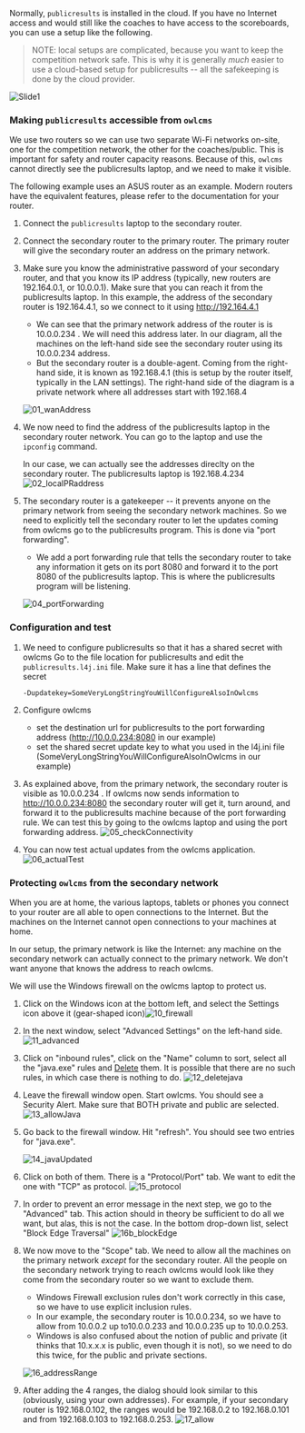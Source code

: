 Normally, `publicresults` is installed in the cloud.  If you have no Internet access and would still like the coaches to have access to the scoreboards, you can use a setup like the following.

> NOTE: local setups are complicated, because you want to keep the competition network safe.
> This is why it is generally *much* easier to use a cloud-based setup for publicresults -- all the safekeeping is done by the cloud provider.

![Slide1](img/PublicResults/LocalPublicResults/Slide1.SVG)

### Making `publicresults` accessible from `owlcms`

We use two routers so we can use two separate Wi-Fi networks on-site, one for the competition network, the other for the coaches/public.  This is important for safety and router capacity reasons. Because of this, `owlcms` cannot directly see the publicresults laptop, and we need to make it visible.

The following example uses an ASUS router as an example.  Modern routers have the equivalent features, please refer to the documentation for your router.

1. Connect the `publicresults` laptop to the secondary router.

2. Connect the secondary router to the primary router.  The primary router will give the secondary router an address on the primary network.

3. Make sure you know the administrative password of your secondary router, and that you know its IP address (typically, new routers are 192.164.0.1, or 10.0.0.1).  Make sure that you can reach it from the publicresults laptop.  In this example, the address of the secondary router is 192.164.4.1, so we connect to it using http://192.164.4.1

   - We can see that the primary network address of the router is is 10.0.0.234 .  We will need this address later.  In our diagram, all the machines on the left-hand side see the secondary router using its 10.0.0.234 address.
   - But the secondary router is a double-agent.  Coming from the right-hand side, it is known as 192.168.4.1 (this is setup by the router itself, typically in the LAN settings).  The right-hand side of the diagram is a private network where all addresses start with 192.168.4

   ![01_wanAddress](img/PublicResults/LocalPublicResults/01_wanAddress.png)

4. We now need to find the address of the publicresults laptop in the secondary router network.
   You can go to the laptop and use the `ipconfig` command.  

   In our case, we can actually see the addresses direclty on the secondary router. The publicresults laptop is 192.168.4.234  ![02_localPRaddress](img/PublicResults/LocalPublicResults/02_localPRaddress.png)

5. The secondary router is a gatekeeper -- it prevents anyone on the primary network from seeing the secondary network machines.
   So we need to explicitly tell the secondary router to let the updates coming from owlcms go to the publicresults program.  This is done via "port forwarding".

   - We add a port forwarding rule that tells the secondary router to take any information it gets on its port 8080 and forward it to the port 8080 of the publicresults laptop.  This is where the publicresults program will be listening.    

   ![04_portForwarding](img/PublicResults/LocalPublicResults/04_portForwarding.png)

### Configuration and test

1. We need to configure publicresults so that it has a shared secret with owlcms
   Go to the file location for publicresults and edit the `publicresults.l4j.ini` file.
   Make sure it has a line that defines the secret

   ```
   -Dupdatekey=SomeVeryLongStringYouWillConfigureAlsoInOwlcms
   ```

2. Configure owlcms

   - set the destination url for publicresults to the port forwarding address (http://10.0.0.234:8080 in our example)
   - set the shared secret update key to what you used in the l4j.ini file (SomeVeryLongStringYouWillConfigureAlsoInOwlcms in our example)

3. As explained above, from the primary network, the secondary router is visible as 10.0.0.234 .  If owlcms now sends information to http://10.0.0.234:8080 the secondary router will get it, turn around, and forward it to the publicresults machine because of the port forwarding rule.
   We can test this by going to the owlcms laptop and using the port forwarding address.
   ![05_checkConnectivity](img/PublicResults/LocalPublicResults/05_checkConnectivity.png)

4. You can now test actual updates from the owlcms application.
   ![06_actualTest](img/PublicResults/LocalPublicResults/06_actualTest.png)

### Protecting `owlcms` from the secondary network

When you are at home, the various laptops, tablets or phones you connect to your router are all able to open connections to the Internet.  But the machines on the Internet cannot open connections to your machines at home.

In our setup, the primary network is like the Internet: any machine on the secondary network can actually connect to the primary network.  We don't want anyone that knows the address to reach owlcms.

We will use the Windows firewall on the owlcms laptop to protect us.

1. Click on the Windows icon at the bottom left, and select the Settings icon above it (gear-shaped icon)![10_firewall](img/PublicResults/LocalPublicResults/10_firewall.png)

2. In the next window, select "Advanced Settings" on the left-hand side.
   ![11_advanced](img/PublicResults/LocalPublicResults/11_advanced.png)
   
3. Click on "inbound rules", click on the "Name" column to sort, select all the "java.exe" rules and <u>Delete</u> them.  It is possible that there are no such rules, in which case there is nothing to do.
   ![12_deletejava](img/PublicResults/LocalPublicResults/12_deletejava.png)

4. Leave the firewall window open.
   Start owlcms.  You should see a Security Alert.  Make sure that BOTH private and public are selected.
   ![13_allowJava](img/PublicResults/LocalPublicResults/13_allowJava.png)

5. Go back to the firewall window.  Hit "refresh".  You should see two entries for "java.exe".

   ![14_javaUpdated](img/PublicResults/LocalPublicResults/14_javaUpdated.png)

6. Click on both of them.  There is a "Protocol/Port" tab.  We want to edit the one with "TCP" as protocol.
   ![15_protocol](img/PublicResults/LocalPublicResults/15_protocol.png)

7. In order to prevent an error message in the next step, we go to the "Advanced" tab. This action should in theory be sufficient to do all we want, but alas, this is not the case.  In the bottom drop-down list, select "Block Edge Traversal"
   ![16b_blockEdge](img/PublicResults/LocalPublicResults/16b_blockEdge.png)

8. We now move to the "Scope" tab.  We need to allow all the machines on the primary network *except* for the secondary router.  All the people on the secondary network trying to reach owlcms would look like they come from the secondary router so we want to exclude them.

   - Windows Firewall exclusion rules don't work correctly in this case, so we have to use explicit inclusion rules.
   - In our example, the secondary router is 10.0.0.234, so we have to allow from 10.0.0.2 up to10.0.0.233 and 10.0.0.235 up to 10.0.0.253.
   - Windows is also confused about the notion of public and private (it thinks that 10.x.x.x is public, even though it is not), so we need to do this twice, for the public and private sections.

   ![16_addressRange](img/PublicResults/LocalPublicResults/16_addressRange.png) 

9. After adding the 4 ranges, the dialog should look similar to this (obviously, using your own addresses).
   For example, if your secondary router is 192.168.0.102, the ranges would be 192.168.0.2 to 192.168.0.101 and from 192.168.0.103 to 192.168.0.253.
   ![17_allow](img/PublicResults/LocalPublicResults/17_allow.png)